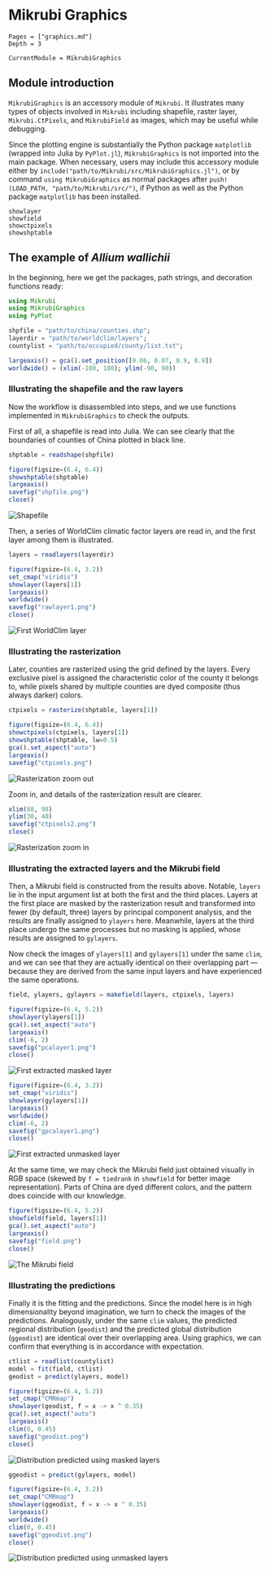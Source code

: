 # Mikrubi Graphics

```@contents
Pages = ["graphics.md"]
Depth = 3
```

```@meta
CurrentModule = MikrubiGraphics
```

## Module introduction

`MikrubiGraphics` is an accessory module of `Mikrubi`. It illustrates many types of objects involved in `Mikrubi` including shapefile, raster layer, `Mikrubi.CtPixels`, and `MikrubiField` as images, which may be useful while debugging. 

Since the plotting engine is substantially the Python package `matplotlib` (wrapped into Julia by `PyPlot.jl`), `MikrubiGraphics` is not imported into the main package. When necessary, users may include this accessory module either by `include("path/to/Mikrubi/src/MikrubiGraphics.jl")`, or by command `using MikrubiGraphics` as normal packages after `push!(LOAD_PATH, "path/to/Mikrubi/src/")`, if Python as well as the Python package `matplotlib` has been installed.

```@docs
showlayer
showfield
showctpixels
showshptable
```

## The example of *Allium wallichii*

In the beginning, here we get the packages, path strings, and decoration functions ready:

```julia
using Mikrubi
using MikrubiGraphics
using PyPlot

shpfile = "path/to/china/counties.shp";
layerdir = "path/to/worldclim/layers";
countylist = "path/to/occupied/county/list.txt";

largeaxis() = gca().set_position([0.06, 0.07, 0.9, 0.9])
worldwide() = (xlim(-180, 180); ylim(-90, 90))
```

### Illustrating the shapefile and the raw layers

Now the workflow is disassembled into steps, and we use functions implemented in `MikrubiGraphics` to check the outputs.

First of all, a shapefile is read into Julia. We can see clearly that the boundaries of counties of China plotted in black line.

```julia
shptable = readshape(shpfile)

figure(figsize=(6.4, 6.4))
showshptable(shptable)
largeaxis()
savefig("shpfile.png")
close()
```

![Shapefile](illust/shpfile.png)

Then, a series of WorldClim climatic factor layers are read in, and the first layer among them is illustrated.

```julia
layers = readlayers(layerdir)

figure(figsize=(6.4, 3.2))
set_cmap("viridis")
showlayer(layers[1])
largeaxis()
worldwide()
savefig("rawlayer1.png")
close()
```

![First WorldClim layer](illust/rawlayer1.png)

### Illustrating the rasterization

Later, counties are rasterized using the grid defined by the layers. Every exclusive pixel is assigned the characteristic color of the county it belongs to, while pixels shared by multiple counties are dyed composite (thus always darker) colors.

```julia
ctpixels = rasterize(shptable, layers[1])

figure(figsize=(6.4, 6.4))
showctpixels(ctpixels, layers[1])
showshptable(shptable, lw=0.5)
gca().set_aspect("auto")
largeaxis()
savefig("ctpixels.png")
```

![Rasterization zoom out](illust/ctpixels.png)

Zoom in, and details of the rasterization result are clearer.

```julia
xlim(88, 98)
ylim(30, 40)
savefig("ctpixels2.png")
close()
```

![Rasterization zoom in](illust/ctpixels2.png)

### Illustrating the extracted layers and the Mikrubi field

Then, a Mikrubi field is constructed from the results above. Notable, `layers` lie in the input argument list at both the first and the third places. Layers at the first place are masked by the rasterization result and transformed into fewer (by default, three) layers by principal component analysis, and the results are finally assigned to `ylayers` here. Meanwhile, layers at the third place undergo the same processes but no masking is applied, whose results are assigned to `gylayers`. 

Now check the images of `ylayers[1]` and `gylayers[1]` under the same `clim`, and we can see that they are actually identical on their overlapping part — because they are derived from the same input layers and have experienced the same operations.

```julia
field, ylayers, gylayers = makefield(layers, ctpixels, layers)

figure(figsize=(6.4, 5.2))
showlayer(ylayers[1])
gca().set_aspect("auto")
largeaxis()
clim(-6, 2)
savefig("pcalayer1.png")
close()
```

![First extracted masked layer](illust/pcalayer1.png)

```julia
figure(figsize=(6.4, 3.2))
set_cmap("viridis")
showlayer(gylayers[1])
largeaxis()
worldwide()
clim(-6, 2)
savefig("gpcalayer1.png")
close()
```

![First extracted unmasked layer](illust/gpcalayer1.png)

At the same time, we may check the Mikrubi field just obtained visually in RGB space (skewed by `f = tiedrank` in `showfield` for better image representation). Parts of China are dyed different colors, and the pattern does coincide with our knowledge.

```julia
figure(figsize=(6.4, 5.2))
showfield(field, layers[1])
gca().set_aspect("auto")
largeaxis()
savefig("field.png")
close()
```

![The Mikrubi field](illust/field.png)

### Illustrating the predictions

Finally it is the fitting and the predictions. Since the model here is in high dimensionality beyond imagination, we turn to check the images of the predictions. Analogously, under the same `clim` values, the predicted regional distribution (`geodist`) and the predicted global distribution (`ggeodist`) are identical over their overlapping area. Using graphics, we can confirm that everything is in accordance with expectation.

```julia
ctlist = readlist(countylist)
model = fit(field, ctlist)
geodist = predict(ylayers, model)

figure(figsize=(6.4, 5.2))
set_cmap("CMRmap")
showlayer(geodist, f = x -> x ^ 0.35)
gca().set_aspect("auto")
largeaxis()
clim(0, 0.45)
savefig("geodist.png")
close()
```

![Distribution predicted using masked layers](illust/geodist.png)

```julia
ggeodist = predict(gylayers, model)

figure(figsize=(6.4, 3.2))
set_cmap("CMRmap")
showlayer(ggeodist, f = x -> x ^ 0.35)
largeaxis()
worldwide()
clim(0, 0.45)
savefig("ggeodist.png")
close()
```

![Distribution predicted using unmasked layers](illust/ggeodist.png)

